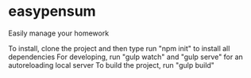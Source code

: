 # easypensum
Easily manage your homework


To install, clone the project and then type run "npm init" to install all dependencies
For developing, run "gulp watch" and "gulp serve" for an autoreloading local server
To build the project, run "gulp build"
